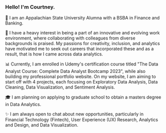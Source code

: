 <!--
**courtneycminor/courtneycminor** is a ✨ _special_ ✨ repository because its `README.md` (this file) appears on your GitHub profile.

Here are some ideas to get you started:

- 🔭 I’m currently working on ...
- 🌱 I’m currently learning ...
- 👯 I’m looking to collaborate on ...
- 🤔 I’m looking for help with ...
- 💬 Ask me about ...
- 📫 How to reach me: ...
- 😄 Pronouns: ...
- ⚡ Fun fact: ...
-->
### Hello! I'm Courtney.

🤠 I am an Appalachian State University Alumna with a BSBA in Finance and Banking. 

🧠 I have a heavy interest in being a part of an innovative and evolving work environment, where collaborating with colleagues from diverse backgrounds is praised. My passions for creativity, inclusion, and analytics have motivated me to seek out careers that incorporated these and as a result, that is how I came across data analytics. 

📊 Currently, I am enrolled in Udemy's certification course titled "The Data Analyst Course: Complete Data Analyst Bootcamp 2023", while also building my professional portfolio website. On my website, I am aiming to start off with 4 projects, each focusing on Exploratory Data Analysis, Data Cleaning, Data Visualization, and Sentiment Analysis.

🎓 I am planning on applying to graduate school to obtain a masters degree in Data Analytics. 

✨ I am always open to chat about new opportunities, particularly in Financial Technology (Fintech), User Experience (UX) Research, Analytics and Design, and Data Visualization.
